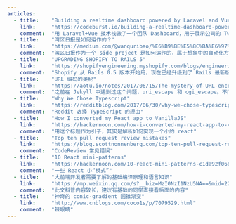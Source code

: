 ```yaml
---
articles:
  - title:    "Building a realtime dashboard powered by Laravel and Vue (2017 edition)"
    link:     "https://codeburst.io/building-a-realtime-dashboard-powered-by-laravel-and-vue-2017-edition-7dc1d4954f71"
    comment:  "用 Laravel+Vue 技术栈做了一个团队 Dashboard，用于展示公司的 Twitter、团队日历、每个人的 TODO、GitHub 信息、办公室播放的音乐和天气。最后用 Raspberry PI 运行，显示在电视上。Cool！"
  - title:    "湾区日报是如何运作的？"
    link:     "https://medium.com/@wanquribao/%E6%B9%BE%E5%8C%BA%E6%97%A5%E6%8A%A5%E6%98%AF%E5%A6%82%E4%BD%95%E8%BF%90%E4%BD%9C%E7%9A%84-5f2482e21be2"
    comment:  "湾区日报作为一个 side project 是如何运作的，属于想象中的自动化方式，也是真正的全栈了"
  - title:    "UPGRADING SHOPIFY TO RAILS 5"
    link:     "https://shopifyengineering.myshopify.com/blogs/engineering/upgrading-shopify-to-rails-5-0"
    comment:  "Shopify 从 Rails 0.5 版本开始用，现在已经升级到了 Rails 最新版。"
  - title:    "URL 编码的奥秘"
    link:     "https://aotu.io/notes/2017/06/15/The-mystery-of-URL-encoding/"
    comment:  "之前在 Jekyll 中遇到过这个问题，uri_escape 和 cgi_escape。不同的语言叫不同的名字，但方式就两种，以 js 说法就是 encodeURI 与 encodeURIComponent。"
  - title:    "Why We Chose Typescript"
    link:     "https://redditblog.com/2017/06/30/why-we-chose-typescript/"
    comment:  "Reddit 选择 TypeScript 的理由"
  - title:    "How I converted my React app to VanillaJS"
    link:     "https://hackernoon.com/how-i-converted-my-react-app-to-vanillajs-and-whether-or-not-it-was-a-terrible-idea-4b14b1b2faff"
    comment:  "用这个标题作为引子，其实是解析如何实现一个小的 react"
  - title:    "Top ten pull request review mistakes"
    link:     "https://blog.scottnonnenberg.com/top-ten-pull-request-review-mistakes/"
    comment:  "CodeReview 常见错误"
  - title:    "10 React mini-patterns"
    link:     "https://hackernoon.com/10-react-mini-patterns-c1da92f068c5"
    comment:  "一些 React 小“模式”"
  - title:    "大前端开发者需要了解的基础编译原理和语言知识"
    link:     "https://mp.weixin.qq.com/s?__biz=MzI0NzI1NzU5NA==&mid=2247483740&idx=1&sn=ed505ededdbb970a9094b34c829f25d5"
    comment:  "此文科普内容较长，建议有基础的同学直接看后面的内容"
  - title:    "神奇的 conic-gradient 圆锥渐变"
    link:     "http://www.cnblogs.com/coco1s/p/7079529.html"
    comment:  "辣眼睛"
---
```

